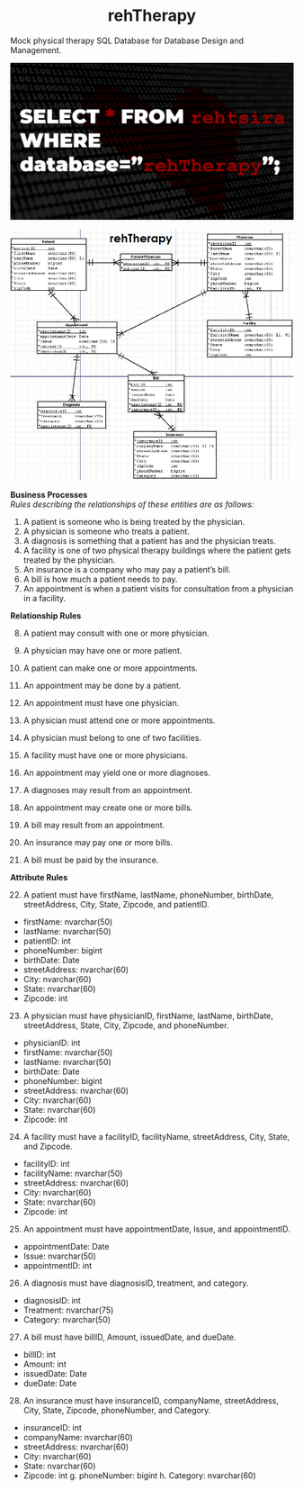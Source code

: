 # <div align="center">rehTherapy</div>
Mock physical therapy SQL Database for Database Design and Management.

![rehTherapy](https://github.com/rehtsira/rehtsira.github.io/blob/master/assets/img/rehtherapy.PNG)

![logicalmodel](https://github.com/rehtsira/rehTherapy/blob/master/LogicalDataModel.png)

<b>Business Processes</b></br>
<i>Rules describing the relationships of these entities are as follows:</i></br>
1.	A patient is someone who is being treated by the physician.
2.	A physician is someone who treats a patient.
3.	A diagnosis is something that a patient has and the physician treats.
4.	A facility is one of two physical therapy buildings where the patient gets treated by the physician.
5.	An insurance is a company who may pay a patient’s bill.
6.	A bill is how much a patient needs to pay.
7.	An appointment is when a patient visits for consultation from a physician in a facility. 

<b>Relationship Rules</b></br>

8.	A patient may consult with one or more physician.
9.	A physician may have one or more patient.

10.	A patient can make one or more appointments.
11.	An appointment may be done by a patient.

12.	An appointment must have one physician.
13.	A physician must attend one or more appointments.

14.	A physician must belong to one of two facilities.
15.	A facility must have one or more physicians.

16.	An appointment may yield one or more diagnoses.
17.	A diagnoses may result from an appointment.

18.	An appointment may create one or more bills.
19.	A bill may result from an appointment.

20.	An insurance may pay one or more bills.
21.	A bill must be paid by the insurance.

<b>Attribute Rules</b></br>

22.	A patient must have firstName, lastName, phoneNumber, birthDate, streetAddress, City, State, Zipcode, and patientID.
-	firstName: nvarchar(50)
-	lastName: nvarchar(50)
-	patientID: int
-	phoneNumber: bigint
-	birthDate: Date
-	streetAddress: nvarchar(60)
-	City: nvarchar(60)
-	State: nvarchar(60)
-	Zipcode: int
23.	A physician must have physicianID, firstName, lastName, birthDate, streetAddress, State, City, Zipcode, and phoneNumber.
-	physicianID: int
-	firstName: nvarchar(50)
-	lastName: nvarchar(50)
-	birthDate: Date
-	phoneNumber: bigint
-	streetAddress: nvarchar(60)
-	City: nvarchar(60)
-	State: nvarchar(60)
-	Zipcode: int
24.	A facility must have a facilityID, facilityName, streetAddress, City, State, and Zipcode.
-	facilityID: int
-	facilityName: nvarchar(50)
-	streetAddress: nvarchar(60)
-	City: nvarchar(60)
-	State: nvarchar(60)
-	Zipcode: int
25.	An appointment must have appointmentDate, Issue, and appointmentID.
-	appointmentDate: Date
-	Issue: nvarchar(50)
-	appointmentID: int
26.	A diagnosis must have diagnosisID, treatment, and category.
-	diagnosisID: int
-	Treatment: nvarchar(75)
-	Category: nvarchar(50)
27.	A bill must have billID, Amount, issuedDate, and dueDate.
-	billID: int
-	Amount: int
-	issuedDate: Date
-	dueDate: Date
28.	An insurance must have insuranceID, companyName, streetAddress, City, State, Zipcode, phoneNumber, and Category.
-	insuranceID: int
-	companyName: nvarchar(60)
-	streetAddress: nvarchar(60)
-	City: nvarchar(60)
-	State: nvarchar(60)
-	Zipcode: int
g.	phoneNumber: bigint
h.	Category: nvarchar(60)
